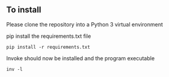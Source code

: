 
## To install
Please clone the repository into a Python 3 virtual environment

pip install the requirements.txt file
```
pip install -r requirements.txt
```

Invoke should now be installed and the program executable
```
inv -l
```